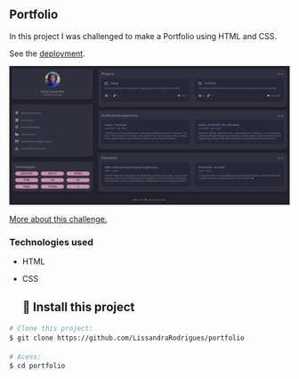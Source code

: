 ## Portfolio

In this project I was challenged to make a Portfolio using HTML and CSS. 

See the <a href="https://lissandrarodrigues.github.io/portfolio/"> deployment</a>.

<img src="portfolio.png"/>

<a href="https://app.rocketseat.com.br/discover/challenges/portfolio"> More about this challenge. </a>

### Technologies used

- HTML
- CSS

  ## :checkered_flag: Install this project ##

```bash
# Clone this project:
$ git clone https://github.com/LissandraRodrigues/portfolio

# Acess:
$ cd portfolio 
```
